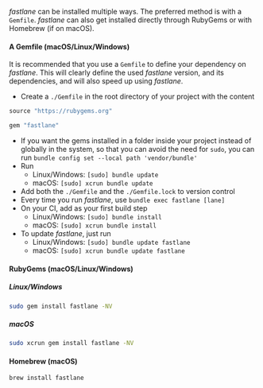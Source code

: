 _fastlane_ can be installed multiple ways. The preferred method is with a `Gemfile`. _fastlane_ can also get installed directly through RubyGems or with Homebrew (if on macOS).

#### A Gemfile (macOS/Linux/Windows)

It is recommended that you use a `Gemfile` to define your dependency on _fastlane_. This will clearly define the used _fastlane_ version, and its dependencies, and will also speed up using _fastlane_.

- Create a `./Gemfile` in the root directory of your project with the content
```ruby
source "https://rubygems.org"

gem "fastlane"
```
- If you want the gems installed in a folder inside your project instead of globally in the system, so that you can avoid the need for `sudo`, you can run `bundle config set --local path 'vendor/bundle'`
- Run
  - Linux/Windows: `[sudo] bundle update`
  - macOS: `[sudo] xcrun bundle update`
- Add both the `./Gemfile` and the `./Gemfile.lock` to version control
- Every time you run _fastlane_, use `bundle exec fastlane [lane]`
- On your CI, add as your first build step
  - Linux/Windows: `[sudo] bundle install`
  - macOS: `[sudo] xcrun bundle install`
- To update _fastlane_, just run
  - Linux/Windows: `[sudo] bundle update fastlane`
  - macOS: `[sudo] xcrun bundle update fastlane`

#### RubyGems (macOS/Linux/Windows)

##### Linux/Windows
```sh
sudo gem install fastlane -NV
```
##### macOS
```sh
sudo xcrun gem install fastlane -NV
```

#### Homebrew (macOS)

```sh
brew install fastlane
```
